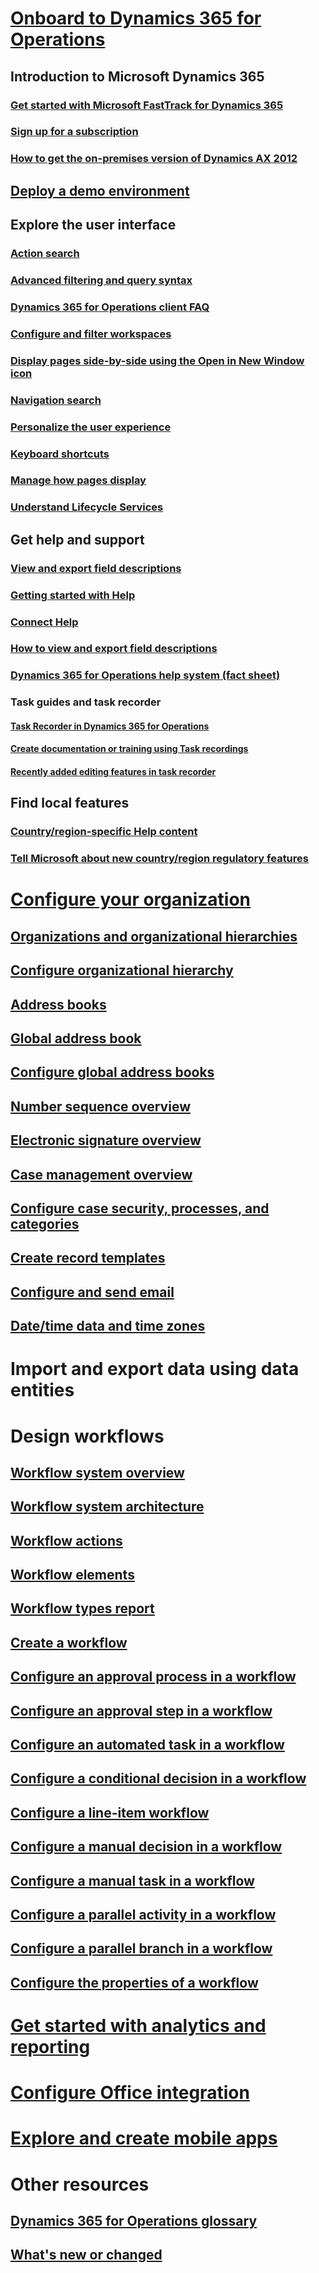 # [Onboard to Dynamics 365 for Operations](get-started\get-started-landing.md)
## Introduction to Microsoft Dynamics 365
### [Get started with Microsoft FastTrack for Dynamics 365](get-started\fasttrack-dynamics-365-overview.md)
### [Sign up for a subscription](\dev-itpro\dev-tools\sign-up-preview-subscription?toc=/core/toc.json)
### [How to get the on-premises version of Dynamics AX 2012](\dev-itpro\deployment\csp-download-customersource?toc=/core/toc.json)
## [Deploy a demo environment](\dev-itpro\dev-tools\deploy-demo-environment?toc=/core/toc.json)
## Explore the user interface
### [Action search](get-started\action-search.md)
### [Advanced filtering and query syntax](get-started\advanced-filtering-query-options.md)
### [Dynamics 365 for Operations client FAQ](get-started\client-faq.md)
### [Configure and filter workspaces](get-started\configure-filter-workspaces.md)
### [Display pages side-by-side using the Open in New Window icon](get-started\display-pages-side-by-side.md)
### [Navigation search](get-started\navigation-search.md)
### [Personalize the user experience](get-started\personalize-user-experience.md)
### [Keyboard shortcuts](get-started\shortcut-keys.md)
### [Manage how pages display](get-started\window-management.md)
### [Understand Lifecycle Services](\dev-itpro\lifecycle-services\lcs-works-lcs?toc=/core/toc.json)
## Get help and support
### [View and export field descriptions](get-started\view-export-field-descriptions.md)
### [Getting started with Help](\dev-itpro\get-started\help-get-started?toc=/core/toc.json)
### [Connect Help](\dev-itpro\get-started\working-with-help?toc=/core/toc.json)
### [How to view and export field descriptions](get-started\view-export-field-descriptions.md)
### [Dynamics 365 for Operations help system (fact sheet)](https://mbs.microsoft.com/customersource/Global/AX/learning/fact-sheets/msdaxhelpsystemfactsheet)
### Task guides and task recorder
#### [Task Recorder in Dynamics 365 for Operations](\dev-itpro\user-interface\task-recorder?toc=/core/toc.json)
#### [Create documentation or training using Task recordings](\dev-itpro\user-interface\task-recorder?toc=/core/toc.json)
#### [Recently added editing features in task recorder](get-started\recently-added-editing-features-in-task-recorder.md)
## Find local features
### [Country/region-specific Help content](localizations\country_region.md)
### [Tell Microsoft about new country/region regulatory features](\dev-itpro\localization-solutions\submit-localization-alerts?toc=/core/toc.json)
# [Configure your organization](organization-administration\organization-administration-home-page.md)
## [Organizations and organizational hierarchies](organization-administration\organizations-organizational-hierarchies.md)
## [Configure organizational hierarchy](organization-administration\plan-organizational-hierarchy.md)
## [Address books](organization-administration\qa-address-books.md)
## [Global address book](organization-administration\overview-global-address-book.md)
## [Configure global address books](organization-administration\plan-configuration-global-address-book-additional-address-books.md)
## [Number sequence overview](organization-administration\number-sequence-overview.md)
## [Electronic signature overview](organization-administration\electronic-signature-overview.md)
## [Case management overview](organization-administration\cases.md)
## [Configure case security, processes, and categories](organization-administration\plan-case-management.md)
## [Create record templates](organization-administration\record-templates.md)
## [Configure and send email](organization-administration\configure-email.md)
## [Date/time data and time zones](organization-administration\date-time-zones.md)
# Import and export data using data entities
# Design workflows
## [Workflow system overview](organization-administration\overview-workflow-system.md)
## [Workflow system architecture](organization-administration\workflow-system-architecture.md)
## [Workflow actions](organization-administration\workflow-actions.md)
## [Workflow elements](organization-administration\workflow-elements.md)
## [Workflow types report](organization-administration\workflow-types-report.md)
## [Create a workflow](organization-administration\create-workflow.md)
## [Configure an approval process in a workflow](organization-administration\configure-approval-process-workflow.md)
## [Configure an approval step in a workflow](organization-administration\configure-approval-step-workflow.md)
## [Configure an automated task in a workflow](organization-administration\configure-automated-task-workflow.md)
## [Configure a conditional decision in a workflow](organization-administration\configure-conditional-decision-workflow.md)
## [Configure a line-item workflow](organization-administration\configure-line-item-workflow.md)
## [Configure a manual decision in a workflow](organization-administration\configure-manual-decision-workflow.md)
## [Configure a manual task in a workflow](organization-administration\configure-manual-task-workflow.md)
## [Configure a parallel activity in a workflow](organization-administration\configure-parallel-activity-workflow.md)
## [Configure a parallel branch in a workflow](organization-administration\configure-parallel-branch-workflow.md)
## [Configure the properties of a workflow](organization-administration\configure-workflow-properties.md)
# [Get started with analytics and reporting](\dev-itpro\analytics-bi-reporting\bi-reporting-home-page?toc=/core/toc.json)
# [Configure Office integration](\dev-itpro\office-integration\office-integration?toc=/core/toc.json)
# [Explore and create mobile apps](https://ax.help.dynamics.com/en/wiki/mobile-workspaces-recently-released/)
# Other resources
## [Dynamics 365 for Operations glossary](get-started\glossary.md)
## [What's new or changed](\dev-itpro\get-started\whats-new-changed?toc=/core/toc.json)
